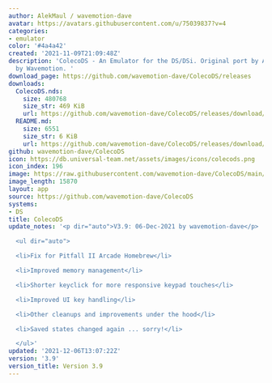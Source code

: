 ```yaml
---
author: AlekMaul / wavemotion-dave
avatar: https://avatars.githubusercontent.com/u/75039837?v=4
categories:
- emulator
color: '#4a4a42'
created: '2021-11-09T21:09:48Z'
description: 'ColecoDS - An Emulator for the DS/DSi. Original port by Alekmaul. Phoenix-Edition
  by Wavemotion. '
download_page: https://github.com/wavemotion-dave/ColecoDS/releases
downloads:
  ColecoDS.nds:
    size: 480768
    size_str: 469 KiB
    url: https://github.com/wavemotion-dave/ColecoDS/releases/download/3.9/ColecoDS.nds
  README.md:
    size: 6551
    size_str: 6 KiB
    url: https://github.com/wavemotion-dave/ColecoDS/releases/download/3.9/README.md
github: wavemotion-dave/ColecoDS
icon: https://db.universal-team.net/assets/images/icons/colecods.png
icon_index: 196
image: https://raw.githubusercontent.com/wavemotion-dave/ColecoDS/main/arm9/gfx_data/pdev_tbg0.png
image_length: 15870
layout: app
source: https://github.com/wavemotion-dave/ColecoDS
systems:
- DS
title: ColecoDS
update_notes: '<p dir="auto">V3.9: 06-Dec-2021 by wavemotion-dave</p>

  <ul dir="auto">

  <li>Fix for Pitfall II Arcade Homebrew</li>

  <li>Improved memory management</li>

  <li>Shorter keyclick for more responsive keypad touches</li>

  <li>Improved UI key handling</li>

  <li>Other cleanups and improvements under the hood</li>

  <li>Saved states changed again ... sorry!</li>

  </ul>'
updated: '2021-12-06T13:07:22Z'
version: '3.9'
version_title: Version 3.9
---
```

